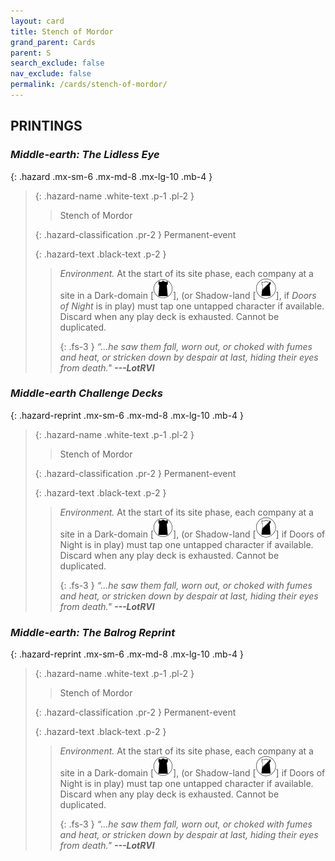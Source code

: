 ```yaml
---
layout: card
title: Stench of Mordor
grand_parent: Cards
parent: S
search_exclude: false
nav_exclude: false
permalink: /cards/stench-of-mordor/
---
```


## PRINTINGS


### _Middle-earth: The Lidless Eye_

{: .hazard .mx-sm-6 .mx-md-8 .mx-lg-10 .mb-4 }
> {: .hazard-name .white-text .p-1 .pl-2 }
> > <div class="hazard-mp"></div>
> > <div class="card-name">Stench of Mordor</div>
>
> {: .hazard-classification .pr-2 }
> Permanent-event
>
> {: .hazard-text .black-text .p-2 }
> > _Environment._ At the start of its site phase, each company at a site in a Dark-domain <nobr>[<img src="/assets/images/dark-domain.svg">]</nobr>, (or Shadow-land <nobr>[<img src="/assets/images/shadow-land.svg">],</nobr> if _Doors of Night_ is in play) must tap one untapped character if available. Discard when any play deck is exhausted. Cannot be duplicated. 
> > 
> > {: .fs-3 } 
> > _“...he saw them fall, worn out, or choked with fumes and heat, or stricken down by despair at last, hiding their eyes from death."_ ***---&#65279;LotRVI*** 
>

### _Middle-earth Challenge Decks_

{: .hazard-reprint .mx-sm-6 .mx-md-8 .mx-lg-10 .mb-4 }
> {: .hazard-name .white-text .p-1 .pl-2 }
> > <div class="hazard-mp"></div>
> > <div class="card-name">Stench of Mordor</div>
>
> {: .hazard-classification .pr-2 }
> Permanent-event
>
> {: .hazard-text .black-text .p-2 }
> > _Environment._ At the start of its site phase, each company at a site in a Dark-domain <nobr>[<img src="/assets/images/dark-domain.svg">]</nobr>, (or Shadow-land <nobr>[<img src="/assets/images/shadow-land.svg">]</nobr> if Doors of Night is in play) must tap one untapped character if available. Discard when any play deck is exhausted. Cannot be duplicated. 
> > 
> > {: .fs-3 } 
> > _“...he saw them fall, worn out, or choked with fumes and heat, or stricken down by despair at last, hiding their eyes from death."_ ***---&#65279;LotRVI*** 
>

### _Middle-earth: The Balrog Reprint_

{: .hazard-reprint .mx-sm-6 .mx-md-8 .mx-lg-10 .mb-4 }
> {: .hazard-name .white-text .p-1 .pl-2 }
> > <div class="hazard-mp"></div>
> > <div class="card-name">Stench of Mordor</div>
>
> {: .hazard-classification .pr-2 }
> Permanent-event
>
> {: .hazard-text .black-text .p-2 }
> > _Environment._ At the start of its site phase, each company at a site in a Dark-domain <nobr>[<img src="/assets/images/dark-domain.svg">]</nobr>, (or Shadow-land <nobr>[<img src="/assets/images/shadow-land.svg">]</nobr> if Doors of Night is in play) must tap one untapped character if available. Discard when any play deck is exhausted. Cannot be duplicated. 
> > 
> > {: .fs-3 } 
> > _“...he saw them fall, worn out, or choked with fumes and heat, or stricken down by despair at last, hiding their eyes from death."_ ***---&#65279;LotRVI*** 
>

